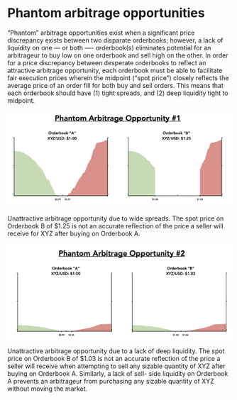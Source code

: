 # Phantom arbitrage opportunities

“Phantom” arbitrage opportunities exist when a significant price discrepancy exists between two disparate orderbooks; however, a lack of liquidity on one — or both —- orderbook\(s\) eliminates potential for an arbitrageur to buy low on one orderbook and sell high on the other. In order for a price discrepancy between desperate orderbooks to reflect an attractive arbitrage opportunity, each orderbook must be able to facilitate fair execution prices wherein the midpoint \(“spot price”\) closely reflects the average price of an order fill for both buy and sell orders. This means that each orderbook should have \(1\) tight spreads, and \(2\) deep liquidity tight to midpoint.

![](../../.gitbook/assets/picture21.png)

Unattractive arbitrage opportunity due to wide spreads. The spot price on Orderbook B of $1.25 is not an accurate reflection of the price a seller will receive for XYZ after buying on Orderbook A.

![](../../.gitbook/assets/picture22.png)

Unattractive arbitrage opportunity due to a lack of deep liquidity. The spot price on Orderbook B of $1.03 is not an accurate reflection of the price a seller will receive when attempting to sell any sizable quantity of XYZ after buying on Orderbook A. Similarly, a lack of sell- side liquidity on Orderbook A prevents an arbitrageur from purchasing any sizable quantity of XYZ without moving the market.


